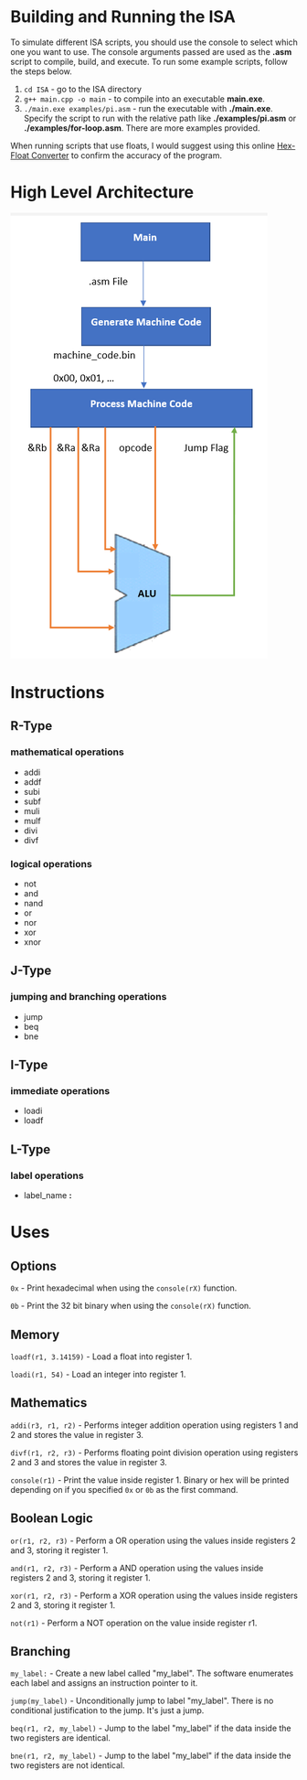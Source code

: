 # Building and Running the ISA

To simulate different ISA scripts, you should use the console to select which one you want to use. The console arguments passed are used as the **.asm** script to compile, build, and execute. To run some example scripts, follow the steps below.

1) `cd ISA` - go to the ISA directory
2) `g++ main.cpp -o main` - to compile into an executable **main.exe**.
3) `./main.exe examples/pi.asm` - run the executable with **./main.exe**. Specify the script to run with the relative path like **./examples/pi.asm** or **./examples/for-loop.asm**. There are more examples provided.

When running scripts that use floats, I would suggest using this online [Hex-Float Converter](https://gregstoll.com/~gregstoll/floattohex/) to confirm the accuracy of the program.

# High Level Architecture

![ISA Generate and Process Architecture](highLevel.png)

# Instructions

## R-Type
### mathematical operations

* addi
* addf
* subi
* subf
* muli
* mulf
* divi
* divf

### logical operations

* not
* and
* nand
* or
* nor
* xor
* xnor

## J-Type

### jumping and branching operations

* jump
* beq
* bne

## I-Type

### immediate operations

* loadi
* loadf

## L-Type

### label operations

* label_name **:**

# Uses

## Options

`0x` - Print hexadecimal when using the `console(rX)` function.

`0b` - Print the 32 bit binary when using the `console(rX)` function.


## Memory

`loadf(r1, 3.14159)` -  Load a float into register 1.

`loadi(r1, 54)` - Load an integer into register 1.

## Mathematics 

`addi(r3, r1, r2)` -  Performs integer addition operation using registers 1 and 2 and stores the value in register 3.

`divf(r1, r2, r3)` -  Performs floating point division operation using registers 2 and 3 and stores the value in register 3.

`console(r1)` - Print the value inside register 1. Binary or hex will be printed depending on if you specified `0x` or `0b` as the first command.

## Boolean Logic

`or(r1, r2, r3)` - Perform a OR operation using the values inside registers 2 and 3, storing it register 1.

`and(r1, r2, r3)` - Perform a AND operation using the values inside registers 2 and 3, storing it register 1.

`xor(r1, r2, r3)` - Perform a XOR operation using the values inside registers 2 and 3, storing it register 1.

`not(r1)` - Perform a NOT operation on the value inside register r1. 

## Branching

`my_label:` - Create a new label called "my_label". The software enumerates each label and assigns an instruction pointer to it.

`jump(my_label)` - Unconditionally jump to label "my_label". There is no conditional justification to the jump. It's just a jump.

`beq(r1, r2, my_label)` - Jump to the label "my_label" if the data inside the two registers are identical.

`bne(r1, r2, my_label)` - Jump to the label "my_label" if the data inside the two registers are not identical.
